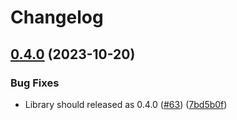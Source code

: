 # Changelog

## [0.4.0](https://github.com/GoogleCloudPlatform/synthetics-sdk-nodejs/compare/synthetics-sdk-mocha-v0.1.1...synthetics-sdk-mocha-v0.4.0) (2023-10-20)


### Bug Fixes

* Library should released as 0.4.0 ([#63](https://github.com/GoogleCloudPlatform/synthetics-sdk-nodejs/issues/63)) ([7bd5b0f](https://github.com/GoogleCloudPlatform/synthetics-sdk-nodejs/commit/7bd5b0f652c51bba93968e7d64378a12a70442dd))
